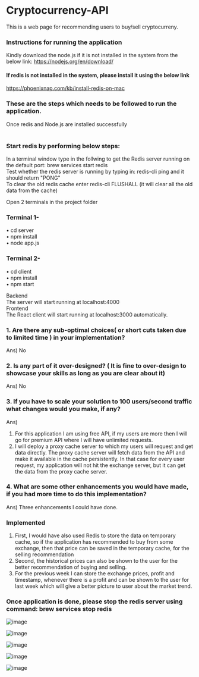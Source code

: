 # Cryptocurrency-API
This is a web page for recommending users to buy/sell cryptocurreny.

### Instructions for running the application
Kindly download the node.js if it is not installed in the system from the below link:
https://nodejs.org/en/download/

#### If redis is not installed in the system, please install it using the below link
https://phoenixnap.com/kb/install-redis-on-mac

### These are the steps which needs to be followed to run the application.

Once redis and Node.js are installed successfully<br/><br/>
### Start redis by performing below steps:<br/>
In a terminal window type in the follwing to get the Redis server running on the default port: brew services start redis <br/>
Test whether the redis server is running by typing in: redis-cli ping and it should return "PONG" </br>
To clear the old redis cache enter redis-cli FLUSHALL (it will clear all the old data from the cache)

Open 2 terminals in the project folder
### Terminal 1-
• cd server<br/>
• npm install<br/>
• node app.js <br/>
### Terminal 2-
• cd client<br/>
• npm install<br/>
• npm start<br/>

Backend<br/>
The server will start running at localhost:4000</br>
Frontend</br>
The React client will start running at localhost:3000 automatically.


### 1.	Are there any sub-optimal choices( or short cuts taken due to limited time ) in your implementation?
Ans) No
### 2.	Is any part of it over-designed? ( It is fine to over-design to showcase your skills as long as you are clear about it)
Ans) No
### 3.	If you have to scale your solution to 100 users/second traffic what changes would you make, if any?
Ans) 
1.	For this application I am using free API, if my users are more then I will go for premium API where I will have unlimited requests.
2.	I will deploy a proxy cache server to which my users will request and get data directly. The proxy cache server will fetch data from the API and make it available in the cache persistently. In that case for every user request, my application will not hit the exchange server, but it can get the data from the proxy cache server.
### 4.	What are some other enhancements you would have made, if you had more time to do this implementation?
Ans)
Three enhancements I could have done.
### Implemented
1.	First, I would have also used Redis to store the data on temporary cache, so if the application has recommended to buy from some exchange, then that price can be saved in the temporary cache, for the selling recommendation
3.	Second, the historical prices can also be shown to the user for the better recommendation of buying and selling.
5.	For the previous week I can store the exchange prices, profit and timestamp, whenever there is a profit and can be shown to the user for last week which will give a better picture to user about the market trend.



### Once application is done, please stop the redis server using command: brew services stop redis


![image](https://user-images.githubusercontent.com/72769273/141520596-1223120e-5ee0-42ad-80d7-9454324fdeee.png)

![image](https://user-images.githubusercontent.com/72769273/141520747-ee7da8ef-bca6-41c0-ba04-b4ae59537d6f.png)

![image](https://user-images.githubusercontent.com/72769273/141520871-eda0534e-1c92-497e-930e-a6929e9b2137.png)

![image](https://user-images.githubusercontent.com/72769273/141521852-0d060290-1bb4-469b-9dde-094918c49058.png)

![image](https://user-images.githubusercontent.com/72769273/141521900-6eb610e0-639a-4d5b-8738-96df45adbf5c.png)



